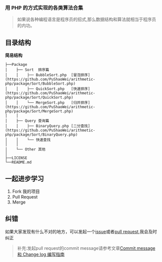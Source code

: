 ### 用 PHP 的方式实现的各类算法合集

>  如果说各种编程语言是程序员的招式,那么数据结构和算法就相当于程序员的内功。

## 目录结构

**简易结构**
        
    ├──Package
    │    ├── Sort  排序篇
    │    │    ├── BubbleSort.php  [冒泡排序](https://github.com/PuShaoWei/arithmetic-php/package/Sort/BubbleSort.php)
    │    │    ├── QuickSort.php   [快速排序](https://github.com/PuShaoWei/arithmetic-php/package/Sort/QuickSort.php)
    │    │    └── MergeSort.php   [归并排序](https://github.com/PuShaoWei/arithmetic-php/package/Sort/MergeSort.php)
    │    │ 
    │    ├── Query 查询篇
    │    │    ├── BinaryQuery.php [二分查找](https://github.com/PuShaoWei/arithmetic-php/package/Sort/BinaryQuery.php)
    │    │    └── 快速查找 
    │    │     
    │    └── Other 其他 
    │     
    ├──LICENSE 
    └──README.md

## 一起进步学习
 1. Fork 我的项目
 2. Pull Request
 3. Merge

## 纠错

如果大家发现有什么不对的地方，可以发起一个[issue](https://github.com/PuShaoWei/arithmetic-php/issues)或者[pull request](https://github.com/PuShaoWei/arithmetic-php/pulls),我会及时纠正
> 补充:发起pull request的commit message请参考文章[Commit message 和 Change log 编写指南](http://www.ruanyifeng.com/blog/2016/01/commit_message_change_log.html)